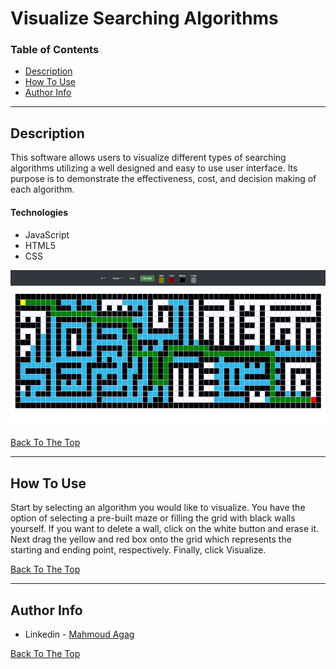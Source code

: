 # Visualize Searching Algorithms


### Table of Contents

- [Description](#description)
- [How To Use](#how-to-use)
- [Author Info](#author-info)

---

## Description

This software allows users to visualize different types of searching algorithms utilizing a well designed and easy to use user interface. Its purpose is to demonstrate the effectiveness, cost, and decision making of each algorithm.

#### Technologies

- JavaScript
- HTML5
- CSS

![Project Image](Images/screenshot.png)

[Back To The Top](#Visualize-Searching-Algorithms)

---

## How To Use

Start by selecting an algorithm you would like to visualize. You have the option of selecting a pre-built maze or filling the grid with black walls yourself. If you want to delete a wall, click on the white button and erase it. Next drag the yellow and red box onto the grid which represents the starting and ending point, respectively. Finally, click Visualize.

[Back To The Top](#Visualize-Searching-Algorithms)


---

## Author Info

- Linkedin - [Mahmoud Agag](https://www.linkedin.com/in/mahmoud-agag-4aba21203/)

[Back To The Top](#Visualize-Searching-Algorithms)